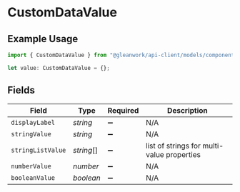 # CustomDataValue

## Example Usage

```typescript
import { CustomDataValue } from "@gleanwork/api-client/models/components";

let value: CustomDataValue = {};
```

## Fields

| Field                                      | Type                                       | Required                                   | Description                                |
| ------------------------------------------ | ------------------------------------------ | ------------------------------------------ | ------------------------------------------ |
| `displayLabel`                             | *string*                                   | :heavy_minus_sign:                         | N/A                                        |
| `stringValue`                              | *string*                                   | :heavy_minus_sign:                         | N/A                                        |
| `stringListValue`                          | *string*[]                                 | :heavy_minus_sign:                         | list of strings for multi-value properties |
| `numberValue`                              | *number*                                   | :heavy_minus_sign:                         | N/A                                        |
| `booleanValue`                             | *boolean*                                  | :heavy_minus_sign:                         | N/A                                        |